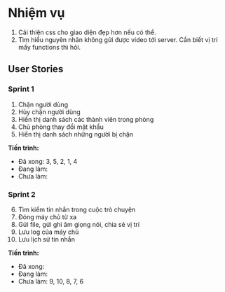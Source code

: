# Nhiệm vụ

1. Cải thiện css cho giao diện đẹp hơn nếu có thể.
2. Tìm hiểu nguyên nhân không gửi được video tới server. Cần biết vị trí mấy functions thì hỏi.

## User Stories

### Sprint 1

1. Chặn người dùng
2. Hủy chặn người dùng
3. Hiển thị danh sách các thành viên trong phòng
4. Chủ phòng thay đổi mật khẩu
5. Hiển thị danh sách những người bị chặn

**Tiến trình:**

- Đã xong: 3, 5, 2, 1, 4
- Đang làm:
- Chưa làm:


### Sprint 2

6. Tìm kiếm tin nhắn trong cuộc trò chuyện
7. Đóng máy chủ từ xa
8. Gửi file, gửi ghi âm giọng nói, chia sẻ vị trí
9. Lưu log của máy chủ
10. Lưu lịch sử tin nhắn

**Tiến trình:**

- Đã xong:
- Đang làm:
- Chưa làm: 9, 10, 8, 7, 6
